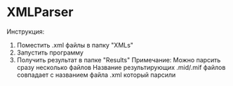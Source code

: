 # XMLParser
Инструкция:
1. Поместить .xml файлы в папку "ХMLs"
2. Запустить программу
3. Получить результат в папке "Results"
Примечание:
Можно парсить сразу несколько файлов
Название результирующих .mid/.mif файлов совпадает с названием файла .xml который парсили
